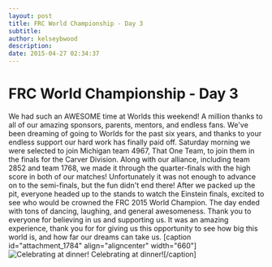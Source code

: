 ```yaml
---
layout: post
title: FRC World Championship - Day 3
subtitle:
author: kelseybwood
description:
date: 2015-04-27 02:34:37
---
```


# FRC World Championship - Day 3

We had such an AWESOME time at Worlds this weekend! A million thanks to all of our amazing sponsors, parents, mentors, and endless fans. We've been dreaming of going to Worlds for the past six years, and thanks to your endless support our hard work has finally paid off. Saturday morning we were selected to join Michigan team 4967, That One Team, to join them in the finals for the Carver Division. Along with our alliance, including team 2852 and team 1768, we made it through the quarter-finals with the high score in both of our matches! Unfortunately it was not enough to advance on to the semi-finals, but the fun didn't end there! After we packed up the pit, everyone headed up to the stands to watch the Einstein finals, excited to see who would be crowned the FRC 2015 World Champion. The day ended with tons of dancing, laughing, and general awesomeness. Thank you to everyone for believing in us and supporting us. It was an amazing experience, thank you for for giving us this opportunity to see how big this world is, and how far our dreams can take us. [caption id="attachment_1784" align="aligncenter" width="660"]![Celebrating at dinner!](/wp-content/uploads/2015/04/Screenshot_2015-04-25-21-13-14-2.jpg) Celebrating at dinner![/caption]

